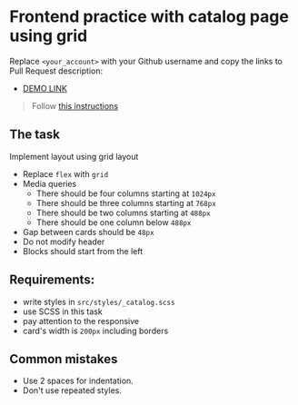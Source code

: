 # Frontend practice with catalog page using grid

Replace `<your_account>` with your Github username and copy the links to Pull Request description:

- [DEMO LINK](https://AnastasiiaSemenovaa.github.io/layout_catalog_grid/)

> Follow [this instructions](https://github.com/mate-academy/layout_task-guideline#how-to-solve-the-layout-tasks-on-github)

## The task

Implement layout using grid layout

- Replace `flex` with `grid`
- Media queries
  - There should be four columns starting at `1024px`
  - There should be three columns starting at `768px`
  - There should be two columns starting at `488px`
  - There should be one column below `488px`
- Gap between cards should be `48px`
- Do not modify header
- Blocks should start from the left

## Requirements:

- write styles in `src/styles/_catalog.scss`
- use SCSS in this task
- pay attention to the responsive
- card's width is `200px` including borders

## Common mistakes

- Use 2 spaces for indentation.
- Don't use repeated styles.

